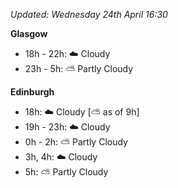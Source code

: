 *Updated: Wednesday 24th April 16:30*

**Glasgow**

* 18h - 22h: :cloud: Cloudy
* 23h - 5h: :partly_sunny: Partly Cloudy

**Edinburgh**

* 18h: :cloud: Cloudy [:partly_sunny: as of 9h]
* 19h - 23h: :cloud: Cloudy
* 0h - 2h: :partly_sunny: Partly Cloudy
* 3h, 4h: :cloud: Cloudy
* 5h: :partly_sunny: Partly Cloudy
